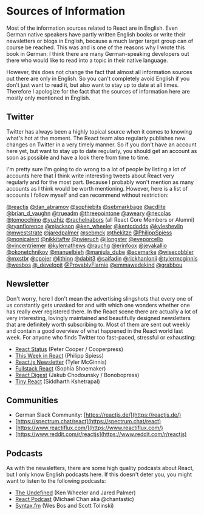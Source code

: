 # Sources of Information

Most of the information sources related to React are in English. Even German native speakers have partly written English books or write their newsletters or blogs in English, because a much larger target group can of course be reached. This was and is one of the reasons why I wrote this book in German: I think there are many German-speaking developers out there who would like to read into a topic in their native language.

However, this does not change the fact that almost all information sources out there are only in English. So you can't completely avoid English if you don't just want to read it, but also want to stay up to date at all times. Therefore I apologize for the fact that the sources of information here are mostly only mentioned in English.

## Twitter

Twitter has always been a highly topical source when it comes to knowing what's hot at the moment. The React team also regularly publishes new changes on Twitter in a very timely manner. So if you don't have an account here yet, but want to stay up to date regularly, you should get an account as soon as possible and have a look there from time to time.

I'm pretty sure I'm going to do wrong to a lot of people by listing a lot of accounts here that I think write interesting tweets about React very regularly and for the most part. Because I probably won't mention as many accounts as I think would be worth mentioning. However, here is a list of accounts I follow myself and can recommend without restriction:

[@reactjs](https://www.twitter.com/reactjs) [@dan\_abramov](https://www.twitter.com/dan_abramov) [@sophiebits](https://www.twitter.com/sophiebits) [@sebmarkbage](https://www.twitter.com/sebmarkbage) [@acdlite](https://www.twitter.com/acdlite) [@brian\_d\_vaughn](https://www.twitter.com/brian_d_vaughn) [@trueadm](https://www.twitter.com/trueadm) [@threepointone](https://www.twitter.com/threepointone) [@aweary](https://www.twitter.com/aweary) [@necolas](https://twitter.com/necolas) [@tomocchino](https://twitter.com/tomocchino) [@yuzhiz](https://twitter.com/yuzhiz) [@rachelnabors](https://twitter.com/rachelnabors) \(all React Core Members or Alumni\) [@ryanflorence](https://www.twitter.com/ryanflorence) [@mjackson](https://www.twitter.com/mjackson) [@ken\_wheeler](https://www.twitter.com/ken_wheeler) [@kentcdodds](https://www.twitter.com/kentcdodds) [@kyleshevlin](https://www.twitter.com/kyleshevlin) [@mweststrate](https://www.twitter.com/mweststrate) [@jaredpalmer](https://www.twitter.com/jaredpalmer) [@sebmck](https://www.twitter.com/sebmck) [@thekitze](https://www.twitter.com/thekitze) [@PhilippSpiess](https://www.twitter.com/PhilippSpiess) [@monicalent](https://www.twitter.com/monicalent) [@nikkitaftw](https://www.twitter.com/nikkitaftw) [@rwieruch](https://www.twitter.com/rwieruch) [@jlongster](https://www.twitter.com/jlongster) [@eveporcello](https://www.twitter.com/eveporcello) [@vincentriemer](https://www.twitter.com/vincentriemer) [@kylemathews](https://www.twitter.com/kylemathews) [@rauchg](https://www.twitter.com/rauchg) [@erinfoox](https://www.twitter.com/erinfoox) [@jevakallio](https://www.twitter.com/jevakallio) [@okonetchnikov](https://www.twitter.com/okonetchnikov) [@manuelbieh](https://www.twitter.com/manuelbieh) [@manjula\_dube](https://www.twitter.com/manjula_dube) [@acemarke](https://www.twitter.com/acemarke) [@wisecobbler](https://www.twitter.com/wisecobbler) [@mxstbr](https://www.twitter.com/mxstbr) [@cpojer](https://www.twitter.com/cpojer) [@lithinn](https://www.twitter.com/lithinn) [@dabit3](https://www.twitter.com/dabit3) [@saifadin](https://www.twitter.com/saifadin) [@rickhanlonii](https://www.twitter.com/rickhanlonii) [@tylermcginnis](https://www.twitter.com/tylermcginnis) [@wesbos](https://www.twitter.com/wesbos) [@\_developit](https://www.twitter.com/_developit) [@ProvablyFlarnie](https://www.twitter.com/ProvablyFlarnie) [@emmawedekind](https://www.twitter.com/emmawedekind) [@grabbou](https://www.twitter.com/grabbou)

## Newsletter

Don't worry, here I don't mean the advertising slingshots that every one of us constantly gets unasked for and with which one wonders whether one has really ever registered there. In the React scene there are actually a lot of very interesting, lovingly maintained and beautifully designed newsletters that are definitely worth subscribing to. Most of them are sent out weekly and contain a good overview of what happened in the React world last week. For anyone who finds Twitter too fast-paced, stressful or exhausting:

* [React Status](https://react.statuscode.com/) \(Peter Cooper / Cooperpress\)
* [This Week in React](https://this-week-in-react.org/) \(Philipp Spiess\)
* [React.js Newsletter](http://reactjsnewsletter.com/) \(Tyler McGinnis\) 
* [Fullstack React](http://newsletter.fullstackreact.com) \(Sophia Shoemaker\)
* [React Digest](https://reactdigest.net/) \(Jakub Chodounsky / Bonobopress\) 
* [Tiny React](https://tinyreact.email/) \(Siddharth Kshetrapal\)

## Communities

* German Slack Community: [https://reactjs.de/](https://reactjs.de/)
* [https://spectrum.chat/react](https://spectrum.chat/react)
* [https://www.reactiflux.com/](https://www.reactiflux.com/)
* [https://www.reddit.com/r/reactjs](https://www.reddit.com/r/reactjs)

## Podcasts

As with the newsletters, there are some high quality podcasts about React, but I only know English podcasts here. If this doesn't deter you, you might want to listen to the following podcasts:

* [The Undefined](https://undefined.fm/) \(Ken Wheeler and Jared Palmer\)
* [React Podcast](https://reactpodcast.com/) \(Michael Chan aka @chantastic\)
* [Syntax.fm](https://syntax.fm/) \(Wes Bos and Scott Tolinski\)

